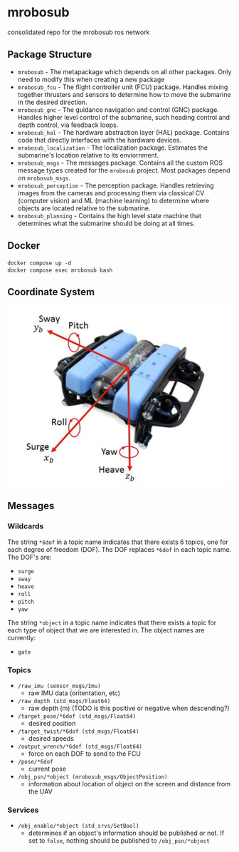# mrobosub

consolidated repo for the mrobosub ros network

## Package Structure

- `mrobosub` - The metapackage which depends on all other packages. Only need to modify this when creating a new package
- `mrobosub_fcu` - The flight controller unit (FCU) package. Handles mixing together thrusters and sensors to determine how to move the submarine in the desired direction.
- `mrobosub_gnc` - The guidance navigation and control (GNC) package. Handles higher level control of the submarine, such heading control and depth control, via feedback loops.
- `mrobosub_hal` - The hardware abstraction layer (HAL) package. Contains code that directly interfaces with the hardware devices.
- `mrobosub_localization` - The localization package. Estimates the submarine's location relative to its enviornment.
- `mrobosub_msgs` - The messages package. Contains all the custom ROS message types created for the `mrobosub` project. Most packages depend on `mrobosub_msgs`.
- `mrobosub_perception` - The perception package. Handles retrieving images from the cameras and processing them via classical CV (computer vision) and ML (machine learning) to determine where objects are located relative to the submarine.
- `mrobosub_planning` - Contains the high level state machine that determines what the submarine should be doing at all times.

## Docker

```
docker compose up -d
docker compose exec mrobosub bash
```

## Coordinate System

![image.png](./docs/img/coords.png)

## Messages

### Wildcards

The string `*6dof` in a topic name indicates that there exists 6 topics, one for each degree of freedom (DOF). The DOF replaces `*6dof` in each topic name. The DOF's are:
- `surge`
- `sway`
- `heave`
- `roll`
- `pitch`
- `yaw`

The string `*object`  in a topic name indicates that there exists a topic for each type of object that we are interested in. The object names are currently:
- `gate`

### Topics

- `/raw_imu (sensor_msgs/Imu)`
    - raw IMU data (oritentation, etc)
- `/raw_depth (std_msgs/Float64)`
    - raw depth (m) (TODO is this positive or negative when descending?)
- `/target_pose/*6dof (std_msgs/Float64)`
    - desired position
- `/target_twist/*6dof (std_msgs/Float64)`
    - desired speeds
- `/output_wrench/*6dof (std_msgs/Float64)`
    - force on each DOF to send to the FCU
- `/pose/*6dof`
    - current pose
- `/obj_psn/*object (mrobosub_msgs/ObjectPosition)`
    - information about location of object on the screen and distance from the UAV

### Services
- `/obj_enable/*object (std_srvs/SetBool)`
    - determines if an object's information should be published or not. If set to `false`, nothing should be published to `/obj_psn/*object`
